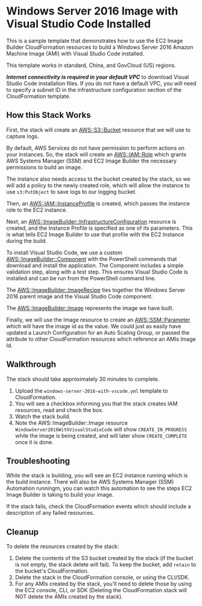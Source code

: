 # Windows Server 2016 Image with Visual Studio Code Installed

This is a sample template that demonstrates how to use the EC2 Image Builder CloudFormation resources to build a Windows Server 2016 Amazon Machine Image (AMI) with Visual Studio Code installed.

This template works in standard, China, and GovCloud (US) regions.

***Internet connectivity is required in your default VPC*** to download Visual Studio Code installation files. If you do not have a default VPC, you will need to specify a subnet ID in the infrastructure configuration section of the CloudFormation template.

## How this Stack Works

First, the stack will create an [AWS::S3::Bucket](https://docs.aws.amazon.com/AWSCloudFormation/latest/UserGuide/aws-properties-s3-bucket.html) resource that we will use to capture logs.

By default, AWS Services do not have permission to perform actions on your instances. So, the stack will create an [AWS::IAM::Role](https://docs.aws.amazon.com/AWSCloudFormation/latest/UserGuide/aws-resource-iam-role.html) which grants AWS Systems Manager (SSM) and EC2 Image Builder the necessary permissions to build an image.

The instance also needs access to the bucket created by the stack, so we will add a policy to the newly created role, which will allow the instance to use ```s3:PutObject``` to save logs to our logging bucket.

Then, an [AWS::IAM::InstanceProfile](https://docs.aws.amazon.com/AWSCloudFormation/latest/UserGuide/aws-resource-iam-instanceprofile.html) is created, which passes the instance role to the EC2 instance.

Next, an [AWS::ImageBuilder::InfrastructureConfiguration](https://docs.aws.amazon.com/AWSCloudFormation/latest/UserGuide/aws-resource-imagebuilder-infrastructureconfiguration.html) resource is created, and the Instance Profile is specified as one of its parameters. This is what tells EC2 Image Builder to use that profile with the EC2 Instance during the build.

To install Visual Studio Code, we use a custom [AWS::ImageBuilder::Component](https://docs.aws.amazon.com/AWSCloudFormation/latest/UserGuide/aws-resource-imagebuilder-component.html) with the PowerShell commands that download and install the application. The Component includes a simple validation step, along with a test step. This ensures Visual Studio Code is installed and can be run from the PowerShell command line.

The [AWS::ImageBuilder::ImageRecipe](https://docs.aws.amazon.com/AWSCloudFormation/latest/UserGuide/aws-resource-imagebuilder-imagerecipe.html) ties together the Windows Server 2016 parent image and the Visual Studio Code component.

The [AWS::ImageBuilder::Image](https://docs.aws.amazon.com/AWSCloudFormation/latest/UserGuide/aws-resource-imagebuilder-image.html) represents the image we have built.

Finally, we will use the Image resource to create an [AWS::SSM::Parameter](https://docs.aws.amazon.com/AWSCloudFormation/latest/UserGuide/aws-resource-ssm-parameter.html) which will have the image id as the value. We could just as easily have updated a Launch Configuration for an Auto Scaling Group, or passed the attribute to other CloudFormation resources which reference an AMIs Image Id.

## Walkthrough

The stack should take approximately 30 minutes to complete.

1. Upload the ```windows-server-2016-with-vscode.yml``` template to CloudFormation.
2. You will see a checkbox informing you that the stack creates IAM resources, read and check the box.
3. Watch the stack build.
4. Note the AWS::ImageBuilder::Image resource ```WindowServer2016WithVisualStudioCode``` will show ```CREATE_IN_PROGRESS``` while the image is being created, and will later show ```CREATE_COMPLETE``` once it is done.

## Troubleshooting

While the stack is building, you will see an EC2 instance running which is the build instance. There will also be AWS Systems Manager (SSM) Automation runningm, you can watch this
automation to see the steps EC2 Image Builder is taking to build your image.

If the stack fails, check the CloudFormation events which should include a description of any failed resources.

## Cleanup

To delete the resources created by the stack:

1. Delete the contents of the S3 bucket created by the stack (if the bucket is not empty, the stack delete will fail). To keep the bucket, add ```retain``` to the bucket's CloudFormation.
2. Delete the stack in the CloudFormation console, or using the CLI/SDK.
3. For any AMIs created by the stack, you'll need to delete those by using the EC2 console, CLI, or SDK (Deleting the CloudFormation stack will NOT delete the AMIs created by the stack).
